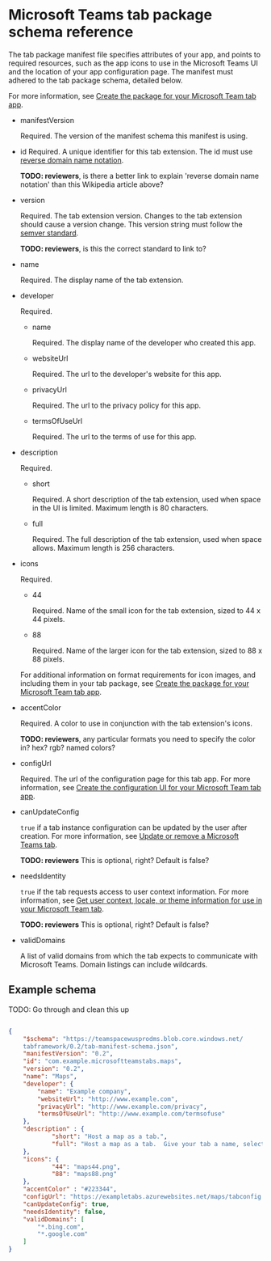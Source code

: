 ﻿# Microsoft Teams tab package schema reference

The tab package manifest file specifies attributes of your app, and points to required resources, such as the app icons to use in the Microsoft Teams UI and the location of your app configuration page. The manifest must adhered to the tab package schema, detailed below. 

For more information, see [Create the package for your Microsoft Team tab app](createtabpackage.md).

* manifestVersion
	
	Required. The version of the manifest schema this manifest is using.
	
* id
	Required. A unique identifier for this tab extension. The id must use [reverse domain name notation](https://en.wikipedia.org/wiki/Reverse_domain_name_notation).
	
	**TODO: reviewers**, is there a better link to explain 'reverse domain name notation' than this Wikipedia article above?

* version
	
	Required. The tab extension version. Changes to the tab extension should cause a version change. This version string must follow the [semver standard](http://semver.org/).
	
	**TODO: reviewers**, is this the correct standard to link to?
	
* name

	Required. The display name of the tab extension.

* developer

	Required. 
	* name
		
		Required. The display name of the developer who created this app.
	
	* websiteUrl
		
		Required. The url to the developer's website for this app.
		
	* privacyUrl
		
		Required. The url to the privacy policy for this app.
		
	* termsOfUseUrl
		
		Required. The url to the terms of use for this app.
		
* description
	
	Required. 
	
	* short
		
		Required. A short description of the tab extension, used when space in the UI is limited. Maximum length is 80 characters.
		
	* full
		
		Required. The full description of the tab extension, used when space allows. Maximum length is 256 characters.
		
* icons
	
	Required. 
	
	* 44
	
		Required. Name of the small icon for the tab extension, sized to 44 x 44 pixels. 
	* 88
	
		Required. Name of the larger icon for the tab extension, sized to 88 x 88 pixels.
		
	For additional information on format requirements for icon images, and including them in your tab package, see [Create the package for your Microsoft Team tab app](createtabpackage.md).
	
* accentColor
	
	Required. A color to use in conjunction with the tab extension's icons.

	**TODO: reviewers**, any particular formats you need to specify the color in? hex? rgb? named colors?

* configUrl

	Required. The url of the configuration page for this tab app. For more information, see [Create the configuration UI for your Microsoft Team tab app](createtabconfigui.md).

* canUpdateConfig

	```true``` if a tab instance configuration can be updated by the user after creation. For more information, see [Update or remove a Microsoft Teams tab](updateremovetab.md).	

	**TODO: reviewers** This is optional, right? Default is false?

* needsIdentity

	```true``` if the tab requests access to user context information. For more information, see [Get user context, locale, or theme information for use in your Microsoft Team tab](getusercontext.md). 

	**TODO: reviewers** This is optional, right? Default is false?

* validDomains

	A list of valid domains from which the tab expects to communicate with Microsoft Teams. Domain listings can include wildcards.

## Example schema
TODO: Go through and clean this up

```JSON

{
    "$schema": "https://teamspacewusprodms.blob.core.windows.net/
	tabframework/0.2/tab-manifest-schema.json",
    "manifestVersion": "0.2",
    "id": "com.example.microsoftteamstabs.maps",
    "version": "0.2",
    "name": "Maps",
    "developer": {
        "name": "Example company",   
        "websiteUrl": "http://www.example.com",
        "privacyUrl": "http://www.example.com/privacy",
        "termsOfUseUrl": "http://www.example.com/termsofuse"
    },
    "description" : {
            "short": "Host a map as a tab.",
            "full": "Host a map as a tab.  Give your tab a name, select Bing Maps or Google Maps, and click save."
    },
    "icons": {
            "44": "maps44.png",
            "88": "maps88.png"
    },
    "accentColor" : "#223344",
    "configUrl": "https://exampletabs.azurewebsites.net/maps/tabconfig.htm",
    "canUpdateConfig": true,
    "needsIdentity": false,
    "validDomains": [
        "*.bing.com",
        "*.google.com"
    ]
}
```